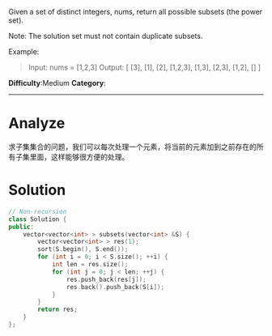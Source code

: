 Given a set of distinct integers, nums, return all possible subsets (the power set).

Note: The solution set must not contain duplicate subsets.

Example:

> Input: nums = [1,2,3]
> Output:
> [
>  [3],
>  [1],
>  [2],
>  [1,2,3],
>  [1,3],
>  [2,3],
>  [1,2],
>  []
> ]


**Difficulty**:Medium
**Category**:  
*****

# Analyze
求子集集合的问题，我们可以每次处理一个元素，将当前的元素加到之前存在的所有子集里面，这样能够很方便的处理。

# Solution

```c++
// Non-recursion
class Solution {
public:
    vector<vector<int> > subsets(vector<int> &S) {
        vector<vector<int> > res(1);
        sort(S.begin(), S.end());
        for (int i = 0; i < S.size(); ++i) {
            int len = res.size();
            for (int j = 0; j < len; ++j) {
                res.push_back(res[j]);
                res.back().push_back(S[i]);
            }
        }
        return res;
    }
};
```